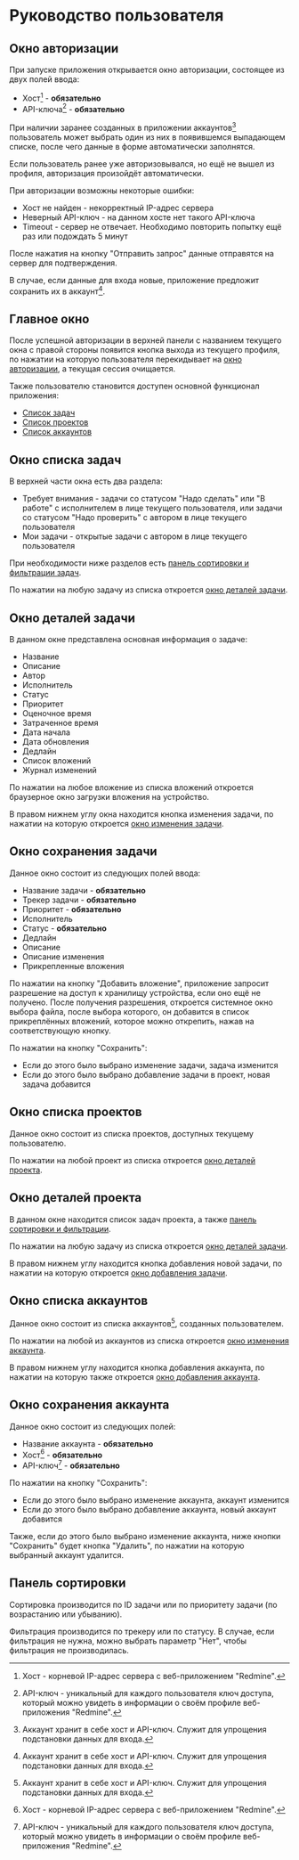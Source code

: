 # Руководство пользователя
## Окно авторизации
При запуске приложения открывается окно авторизации, состоящее
из двух полей ввода: 
- Хост[^1] - **обязательно**
- API-ключа[^2] - **обязательно**

При наличии заранее созданных в приложении аккаунтов[^3] пользователь может выбрать один из них в
появившемся выпадающем списке, после чего данные в форме автоматически заполнятся.

Если пользователь ранее уже авторизовывался, но ещё не вышел из профиля, авторизация произойдёт автоматически.

При авторизации возможны некоторые ошибки:
- Хост не найден - некорректный IP-адрес сервера
- Неверный API-ключ - на данном хосте нет такого API-ключа
- Timeout - сервер не отвечает. Необходимо повторить попытку ещё раз или подождать 5 минут

После нажатия на кнопку "Отправить запрос" данные отправятся на сервер для подтверждения.

В случае, если данные для входа новые, приложение предложит сохранить их в аккаунт[^3].

## Главное окно
После успешной авторизации в верхней панели с названием текущего окна с правой стороны появится кнопка
выхода из текущего профиля, по нажатии на которую пользователя перекидывает на
[окно авторизации](#окно-авторизации), а текущая сессия очищается.

Также пользователю становится доступен основной функционал
приложения:
- [Список задач](#окно-списка-задач)
- [Список проектов](#окно-списка-проектов)
- [Список аккаунтов](#окно-списка-аккаунтов)

## Окно списка задач
В верхней части окна есть два раздела:
- Требует внимания - задачи со статусом "Надо сделать" или "В работе" с исполнителем в лице текущего пользователя,
или задачи со статусом "Надо проверить" с автором в лице текущего пользователя
- Мои задачи - открытые задачи с автором в лице текущего пользователя

При необходимости ниже разделов есть [панель сортировки и фильтрации задач](#панель-сортировки).

По нажатии на любую задачу из списка откроется [окно деталей задачи](#окно-деталей-задачи).

## Окно деталей задачи
В данном окне представлена основная информация о задаче:
- Название
- Описание
- Автор
- Исполнитель
- Статус
- Приоритет
- Оценочное время
- Затраченное время
- Дата начала
- Дата обновления
- Дедлайн
- Список вложений
- Журнал изменений

По нажатии на любое вложение из списка вложений откроется браузерное окно загрузки вложения на устройство.

В правом нижнем углу окна находится кнопка изменения задачи, по нажатии на которую откроется
[окно изменения задачи](#окно-сохранения-задачи).

## Окно сохранения задачи
Данное окно состоит из следующих полей ввода:
- Название задачи - **обязательно**
- Трекер задачи - **обязательно**
- Приоритет - **обязательно**
- Исполнитель
- Статус - **обязательно**
- Дедлайн
- Описание
- Описание изменения
- Прикрепленные вложения

По нажатии на кнопку "Добавить вложение", приложение запросит разрешение на
доступ к хранилищу устройства, если оно ещё не получено. После получения разрешения,
откроется системное окно выбора файла, после выбора которого, он добавится в список
прикреплённых вложений, которое можно открепить, нажав на соответствующую кнопку.

По нажатии на кнопку "Сохранить":
- Если до этого было выбрано изменение задачи, задача изменится
- Если до этого было выбрано добавление задачи в проект, новая задача добавится

## Окно списка проектов
Данное окно состоит из списка проектов, доступных текущему пользователю.

По нажатии на любой проект из списка откроется [окно деталей проекта](#окно-деталей-проекта).

## Окно деталей проекта
В данном окне находится список задач проекта, а также [панель сортировки и фильтрации](#панель-сортировки).

По нажатии на любую задачу из списка откроется [окно деталей задачи](#окно-деталей-задачи).

В правом нижнем углу находится кнопка добавления новой задачи, по нажатии на которую
откроется [окно добавления задачи](#окно-сохранения-задачи).

## Окно списка аккаунтов
Данное окно состоит из списка аккаунтов[^3], созданных пользователем.

По нажатии на любой из аккаунтов из списка откроется [окно изменения аккаунта](#окно-сохранения-аккаунта).

В правом нижнем углу находится кнопка добавления аккаунта, по нажатии на которую также откроется 
[окно добавления аккаунта](#окно-сохранения-аккаунта).

## Окно сохранения аккаунта
Данное окно состоит из следующих полей:
- Название аккаунта - **обязательно**
- Хост[^1] - **обязательно**
- API-ключ[^2] - **обязательно**

По нажатии на кнопку "Сохранить":
- Если до этого было выбрано изменение аккаунта, аккаунт изменится
- Если до этого было выбрано добавление аккаунта, новый аккаунт добавится

Также, если до этого было выбрано изменение аккаунта, ниже кнопки "Сохранить"
будет кнопка "Удалить", по нажатии на которую выбранный аккаунт удалится.

## Панель сортировки
Сортировка производится по ID задачи или по приоритету задачи (по возрастанию или убыванию).

Фильтрация производится по трекеру или по статусу. В случае, если фильтрация не нужна, можно
выбрать параметр "Нет", чтобы фильтрация не производилась.

[^1]: Хост - корневой IP-адрес сервера с веб-приложением "Redmine".
[^2]: API-ключ - уникальный для каждого пользователя ключ доступа, который можно увидеть в информации о своём профиле веб-приложения "Redmine".
[^3]: Аккаунт хранит в себе хост и API-ключ. Служит для упрощения подстановки данных для входа.
